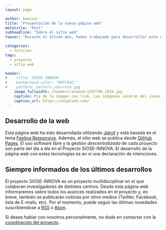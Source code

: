 ```yaml
---
layout: page

author: benizar
title: "Presentación de la nueva página web"
metatitle: "Post"
subheadline: "Sobre el sitio web"
teaser: "Durante el último mes, hemos trabajado para desarrollar este nuevo sitio web que facilitará descubrir toda la información relacionada con el proyecto SIOSE-INNOVA."

categories:
  - noticias
tags:
  - proyecto
  - sitio web

header:
#    title: SIOSE-INNOVA
#    background-color: "#EFC94C;"
#    pattern: pattern_concrete.jpg
    image_fullwidth: /headers/almond-1287798_1920.jpg
    caption: Pie de la imagen con link. Las imágenes saldrán del siose, vuelos, históricos, etc
    caption_url: https://unsplash.com/
---
```



## Desarrollo de la web

Esta página web ha sido desarrollada utilizando [Jekyll](https://jekyllrb.com/) y está basada en el tema [Feeling Responsive](https://phlow.github.io/feeling-responsive/). Además, el sitio web se publica desde [GitHub Pages](https://pages.github.com/). El uso software libre y la gestión *descentralizada* de cada proyecto son parte del día a día en el Proyecto SIOSE-INNOVA. El desarrollo de la página web con estas tecnologías es en sí una declaración de intenciones.

## Siempre informados de los últimos desarrollos

El proyecto SIOSE-INNOVA es un proyecto multidisciplinar en el que colaboran investigadores de distintos centros. Desde esta página web informaremos sobre todos los avances realizados en el proyecto y, en breve, también se publicarán noticias por otros medios (Twitter, Facebook, lista de E-mails, etc). Por el momento, puede seguir las últimas novedades suscribiendose a [RSS](/feed.xml) o [Atom](/atom.xml).

Si desea hablar con nosotros personalmente, no dude en contactar con la [coordinación del proyecto](/contact/).
